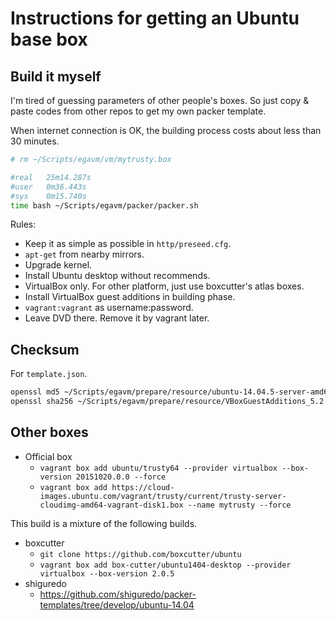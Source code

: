 # Instructions for getting an Ubuntu base box

## Build it myself

I'm tired of guessing parameters of other people's boxes. So just copy & paste codes from other
repos to get my own packer template.

When internet connection is OK, the building process costs about less than 30 minutes.

```bash
# rm ~/Scripts/egavm/vm/mytrusty.box

#real	25m14.287s
#user	0m36.443s
#sys	0m15.740s
time bash ~/Scripts/egavm/packer/packer.sh
```

Rules:

* Keep it as simple as possible in `http/preseed.cfg`.
* `apt-get` from nearby mirrors.
* Upgrade kernel.
* Install Ubuntu desktop without recommends.
* VirtualBox only. For other platform, just use boxcutter's atlas boxes.
* Install VirtualBox guest additions in building phase.
* `vagrant:vagrant` as username:password.
* Leave DVD there. Remove it by vagrant later.

## Checksum

For `template.json`.

```bash
openssl md5 ~/Scripts/egavm/prepare/resource/ubuntu-14.04.5-server-amd64.iso
openssl sha256 ~/Scripts/egavm/prepare/resource/VBoxGuestAdditions_5.2.8.iso
```

## Other boxes

* Official box
    * `vagrant box add ubuntu/trusty64 --provider virtualbox --box-version 20151020.0.0 --force`
    * `vagrant box add
      https://cloud-images.ubuntu.com/vagrant/trusty/current/trusty-server-cloudimg-amd64-vagrant-disk1.box
      --name mytrusty --force`

This build is a mixture of the following builds.

* boxcutter
    * `git clone https://github.com/boxcutter/ubuntu`
    * `vagrant box add box-cutter/ubuntu1404-desktop --provider virtualbox --box-version 2.0.5`
* shiguredo
    * https://github.com/shiguredo/packer-templates/tree/develop/ubuntu-14.04
